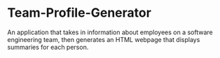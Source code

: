 # Team-Profile-Generator
An application that takes in information about employees on a software engineering team, then generates an HTML webpage that displays summaries for each person.
